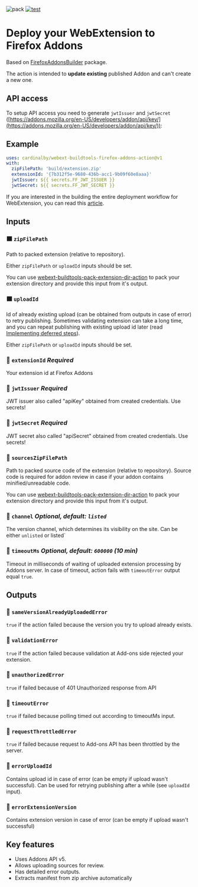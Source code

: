 ![pack](https://github.com/cardinalby/webext-buildtools-firefox-addons-action/workflows/build-test/badge.svg)
[![test](https://github.com/cardinalby/webext-buildtools-firefox-addons-action/actions/workflows/test.yml/badge.svg)](https://github.com/cardinalby/webext-buildtools-firefox-addons-action/actions/workflows/test.yml)

# Deploy your WebExtension to Firefox Addons

Based on [FirefoxAddonsBuilder](https://github.com/cardinalby/webext-buildtools-firefox-addons-builder) 
package. 

The action is intended to **update existing** published Addon and can't create a new one.

## API access

To setup API access you need to generate `jwtIssuer` and `jwtSecret`
([https://addons.mozilla.org/en-US/developers/addon/api/key/](https://addons.mozilla.org/en-US/developers/addon/api/key/)):

## Example

```yaml
uses: cardinalby/webext-buildtools-firefox-addons-action@v1
with:
  zipFilePath: 'build/extension.zip'
  extensionId: '{7b312f5e-9680-436b-acc1-9b09f60e8aaa}'
  jwtIssuer: ${{ secrets.FF_JWT_ISSUER }}
  jwtSecret: ${{ secrets.FF_JWT_SECRET }}
```

If you are interested in the building the entire deployment workflow for WebExtension,
you can read this [article](https://cardinalby.github.io/blog/post/github-actions/webext/1-introduction/).

## Inputs

### 🟧 `zipFilePath`
Path to packed extension (relative to repository). 

Either `zipFilePath` or `uploadId` inputs should be set.

You can use [webext-buildtools-pack-extension-dir-action](https://github.com/cardinalby/webext-buildtools-pack-extension-dir-action)
to pack your extension directory and provide this input from it's output.

### 🟧 `uploadId`
Id of already existing upload (can be obtained from outputs in case of error) to retry publishing.
Sometimes validating extension can take a long time, and you can repeat publishing with existing upload
id later (read [Implementing deferred steps](https://cardinalby.github.io/blog/post/github-actions/implementing-deferred-steps/)).

Either `zipFilePath` or `uploadId` inputs should be set.

### 🔸 `extensionId` _Required_
Your extension id at Firefox Addons

### 🔸 `jwtIssuer` _Required_
JWT issuer also called "apiKey" obtained from created credentials. Use secrets!

### 🔸 `jwtSecret` _Required_
JWT secret also called "apiSecret" obtained from created credentials. Use secrets!

### 🔹 `sourcesZipFilePath`
Path to packed source code of the extension (relative to repository).
Source code is required for addon review in case if your addon contains minified/unreadable code.

You can use [webext-buildtools-pack-extension-dir-action](https://github.com/cardinalby/webext-buildtools-pack-extension-dir-action)
to pack your extension directory and provide this input from it's output.

### 🔹 `channel` _Optional, default: `listed`_
The version channel, which determines its visibility on the site. Can be either `unlisted` or listed`

### 🔹 `timeoutMs` _Optional, default: `600000` (10 min)_
Timeout in milliseconds of waiting of uploaded extension processing by Addons server.
In case of timeout, action fails with `timeoutError` output equal `true`.

## Outputs

### 🔻 `sameVersionAlreadyUploadedError`
`true` if the action failed because the version you try to upload already exists.

### 🔻 `validationError`
`true` if the action failed because validation at Add-ons side rejected your extension.

### 🔻 `unauthorizedError`
`true` if failed because of 401 Unauthorized response from API

### 🔻 `timeoutError`
`true` if failed because polling timed out according to timeoutMs input.

### 🔻 `requestThrottledError`
`true` if failed because request to Add-ons API has been throttled by the server.

### 🔻 `errorUploadId`
Contains upload id in case of error (can be empty if upload wasn't successful). Can be used for 
retrying publishing after a while (see `uploadId` input).

### 🔻 `errorExtensionVersion`
Contains extension version in case of error (can be empty if upload wasn't successful)

## Key features
- Uses Addons API v5.
- Allows uploading sources for review.
- Has detailed error outputs.
- Extracts manifest from zip archive automatically